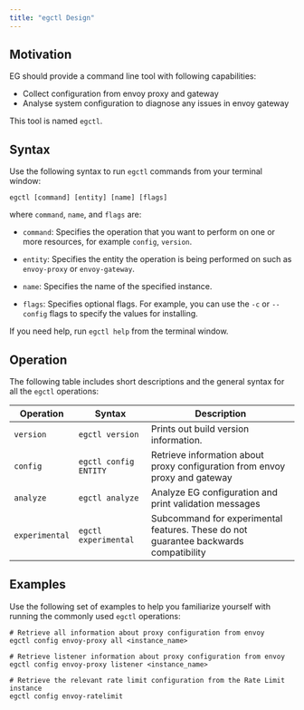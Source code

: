 ```yaml
---
title: "egctl Design"
---
```


## Motivation

EG should provide a command line tool with following capabilities:

- Collect configuration from envoy proxy and gateway
- Analyse system configuration to diagnose any issues in envoy gateway

This tool is named `egctl`.

## Syntax

Use the following syntax to run `egctl` commands from your terminal window:

```console
egctl [command] [entity] [name] [flags]
```

where `command`, `name`, and `flags` are:

* `command`: Specifies the operation that you want to perform on one or more resources,
  for example `config`, `version`.

* `entity`: Specifies the entity the operation is being performed on such as `envoy-proxy` or `envoy-gateway`.

* `name`: Specifies the name of the specified instance. 

* `flags`: Specifies optional flags. For example, you can use the `-c` or `--config` flags to specify the values for installing.

If you need help, run `egctl help` from the terminal window.

## Operation

The following table includes short descriptions and the general syntax for all the `egctl` operations:

| Operation     | Syntax                           | Description                                                                          |
| --------------| -------------------------------- | -------------------------------------------------------------------------------------|
| `version`     | `egctl version`                  | Prints out build version information.                                                |
| `config`      | `egctl config ENTITY`            | Retrieve information about proxy configuration from envoy proxy and gateway          |
| `analyze`     | `egctl analyze`                  | Analyze EG configuration and print validation messages                               |
| `experimental`| `egctl experimental`             | Subcommand for experimental features. These do not guarantee backwards compatibility |

## Examples

Use the following set of examples to help you familiarize yourself with running the commonly used `egctl` operations:

```console
# Retrieve all information about proxy configuration from envoy
egctl config envoy-proxy all <instance_name>

# Retrieve listener information about proxy configuration from envoy 
egctl config envoy-proxy listener <instance_name>

# Retrieve the relevant rate limit configuration from the Rate Limit instance
egctl config envoy-ratelimit
```
